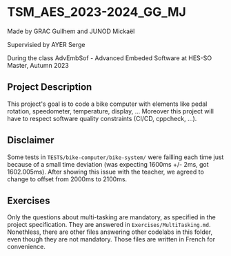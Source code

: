 # TSM_AES_2023-2024_GG_MJ

Made by GRAC Guilhem and JUNOD Mickaël

Supervisied by AYER Serge

During the class AdvEmbSof - Advanced Embeded Software at HES-SO Master, Autumn 2023

## Project Description

This project's goal is to code a bike computer with elements like pedal rotation, speedometer, temperature, display, ...
Moreover this project will have to respect software quality constraints (CI/CD, cppcheck, ...).

## Disclaimer

Some tests in `TESTS/bike-computer/bike-system/` were failling each time just because of a small time deviation (was expecting 1600ms +/- 2ms, got 1602.005ms).
After showing this issue with the teacher, we agreed to change to offset from 2000ms to 2100ms.

## Exercises

Only the questions about multi-tasking are mandatory, as specified in the project specification. They are answered in `Exercises/MultiTasking.md`. Nonethless, there are other files answering other codelabs in this folder, even though they are not mandatory. Those files are written in French for convenience.
